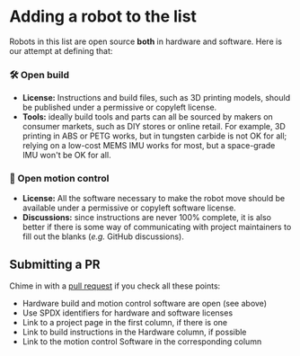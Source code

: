 # Adding a robot to the list

Robots in this list are open source **both** in hardware and software. Here is our attempt at defining that:

### 🛠️ Open build

* **License:** Instructions and build files, such as 3D printing models, should be published under a permissive or copyleft license.
* **Tools:** ideally build tools and parts can all be sourced by makers on consumer markets, such as DIY stores or online retail. For example, 3D printing in ABS or PETG works, but in tungsten carbide is not OK for all; relying on a low-cost MEMS IMU works for most, but a space-grade IMU won't be OK for all.

### 🦾 Open motion control

* **License:** All the software necessary to make the robot move should be available under a permissive or copyleft software license.
* **Discussions:** since instructions are never 100% complete, it is also better if there is some way of communicating with project maintainers to fill out the blanks (*e.g.* GitHub discussions).

## Submitting a PR

Chime in with a [pull request](https://github.com/stephane-caron/awesome-open-source-robots/compare) if you check all these points:

* Hardware build and motion control software are open (see above)
* Use SPDX identifiers for hardware and software licenses
* Link to a project page in the first column, if there is one
* Link to build instructions in the Hardware column, if possible
* Link to the motion control Software in the corresponding column
